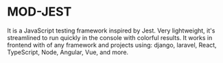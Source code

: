 # MOD-JEST
It is a JavaScript testing framework inspired by Jest. Very lightweight, it's streamlined to run quickly in the console with colorful results. It works in frontend with of any framework and projects using: django, laravel,  React, TypeScript, Node, Angular, Vue, and more.
